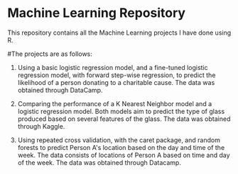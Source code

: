 # Machine Learning Repository

This repository contains all the Machine Learning projects I have done using R.

#The projects are as follows:
1) Using a basic logistic regression model, and a fine-tuned logistic regression model, with forward step-wise regression, to predict the likelihood of a person donating to a charitable cause. The data was obtained through DataCamp.

2) Comparing the performance of a K Nearest Neighbor model and a logistic regression model. Both models aim to predict the type of glass produced based on several features of the glass. The data was obtained through Kaggle.

3) Using repeated cross validation, with the caret package, and random forests to predict Person A's location based on the day and time of the week. The data consists of locations of Person A based on time and day of the week. The data was obtained through Datacamp.
